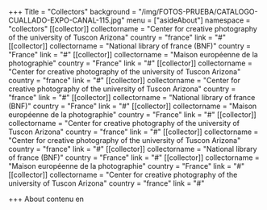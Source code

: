 +++
Title = "Collectors"
background = "/img/FOTOS-PRUEBA/CATALOGO-CUALLADO-EXPO-CANAL-115.jpg"
menu = ["asideAbout"]
namespace = "collectors"
[[collector]]
collectorname = "Center for creative photography of the university of Tuscon Arizona"
country = "france"
link = "#"
[[collector]]
collectorname = "National library of france (BNF)"
country = "France"
link = "#"
[[collector]]
collectorname = "Maison européenne de la photographie"
country = "France"
link = "#"
[[collector]]
collectorname = "Center for creative photography of the university of Tuscon Arizona"
country = "france"
link = "#"
[[collector]]
collectorname = "Center for creative photography of the university of Tuscon Arizona"
country = "france"
link = "#"
[[collector]]
collectorname = "National library of france (BNF)"
country = "France"
link = "#"
[[collector]]
collectorname = "Maison européenne de la photographie"
country = "France"
link = "#"
[[collector]]
collectorname = "Center for creative photography of the university of Tuscon Arizona"
country = "france"
link = "#"
[[collector]]
collectorname = "Center for creative photography of the university of Tuscon Arizona"
country = "france"
link = "#"
[[collector]]
collectorname = "National library of france (BNF)"
country = "France"
link = "#"
[[collector]]
collectorname = "Maison européenne de la photographie"
country = "France"
link = "#"
[[collector]]
collectorname = "Center for creative photography of the university of Tuscon Arizona"
country = "france"
link = "#"

+++
About contenu en